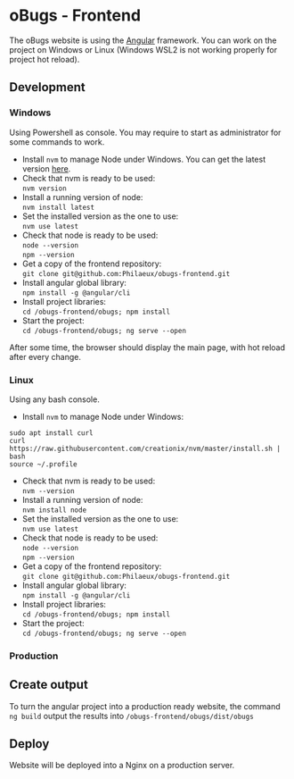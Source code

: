 # oBugs - Frontend

The oBugs website is using the [Angular](https://angular.io/) framework.
You can work on the project on Windows or Linux (Windows WSL2 is not working properly for project hot reload).

## Development
### Windows
Using Powershell as console. You may require to start as administrator for some commands to work.
* Install `nvm` to manage Node under Windows. You can get the latest version [here](https://github.com/coreybutler/nvm-windows/releases).
* Check that nvm is ready to be used:  
`nvm version`
* Install a running version of node:  
`nvm install latest`
* Set the installed version as the one to use:   
`nvm use latest`
* Check that node is ready to be used:  
`node --version`  
`npm --version`
* Get a copy of the frontend repository:  
`git clone git@github.com:Philaeux/obugs-frontend.git`
* Install angular global library:  
`npm install -g @angular/cli`
* Install project libraries:  
`cd /obugs-frontend/obugs; npm install`
* Start the project:  
`cd /obugs-frontend/obugs; ng serve --open`

After some time, the browser should display the main page, with hot reload after every change.

### Linux
Using any bash console.  
* Install `nvm` to manage Node under Windows:
```
sudo apt install curl 
curl https://raw.githubusercontent.com/creationix/nvm/master/install.sh | bash 
source ~/.profile  
```
* Check that nvm is ready to be used:  
`nvm --version`
* Install a running version of node:  
`nvm install node`
* Set the installed version as the one to use:   
`nvm use latest`
* Check that node is ready to be used:  
`node --version`  
`npm --version`
* Get a copy of the frontend repository:  
`git clone git@github.com:Philaeux/obugs-frontend.git`
* Install angular global library:  
`npm install -g @angular/cli`
* Install project libraries:  
`cd /obugs-frontend/obugs; npm install`
* Start the project:  
`cd /obugs-frontend/obugs; ng serve --open`

### Production

## Create output
To turn the angular project into a production ready website, the command `ng build` output the results into `/obugs-frontend/obugs/dist/obugs`

## Deploy
Website will be deployed into a Nginx on a production server.
